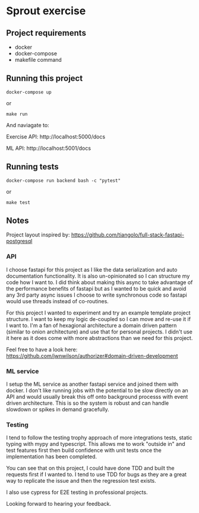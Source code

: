 # Sprout exercise

## Project requirements

- docker
- docker-compose
- makefile command

## Running this project

`docker-compose up` 

or

`make run`

And naviagate to:

Exercise API:
http://localhost:5000/docs

ML API:
http://localhost:5001/docs

## Running tests

`docker-compose run backend bash -c "pytest"`

or 

`make test`

## Notes

Project layout inspired by:
https://github.com/tiangolo/full-stack-fastapi-postgresql

### API

I choose fastapi for this project as I like the data serialization and auto documentation functionality. It is also un-opinionated so I can structure my code how I want to. I did think about making this async to take advantage of the performance benefits of fastapi but as I wanted to be quick and avoid any
3rd party async issues I choose to write synchronous code so fastapi would use
threads instead of co-routines. 

For this project I wanted to experiment and try an example template project structure. I want to keep my logic de-coupled so I can move and re-use it if I want to. I'm a fan of hexagional architecture a domain driven pattern (similar to onion architecture) and use that for personal projects. I didn't use it here as it does come with more abstractions than we need for this project.

Feel free to have a look here:
https://github.com/jwnwilson/authorizer#domain-driven-development

### ML service

I setup the ML service as another fastapi service and joined them with docker. I don't like running jobs with the potential to be slow directly on an API and would usually break this off onto background processs with event driven architecture. This is so the system is robust and can handle slowdown or spikes in demand gracefully.

### Testing

I tend to follow the testing trophy approach of more integrations tests, static typing with mypy and typescript. This allows me to work "outside in" and test features first then build confidence with unit tests once the implementation has been completed.

You can see that on this project, I could have done TDD and built the requests first if I wanted to. I tend to use TDD for bugs as they are a great way to replicate the issue and then the regression test exists.

I also use cypress for E2E testing in professional projects.

Looking forward to hearing your feedback.




